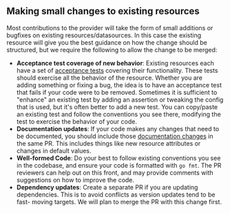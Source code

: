 ## Making small changes to existing resources

Most contributions to the provider will take the form of small additions or bugfixes on existing resources/datasources. In this case the existing resource will give you the best guidance on how the change should be structured, but we require the following to allow the change to be merged:

- __Acceptance test coverage of new behavior__: Existing resources each
   have a set of [acceptance tests](running-and-writing-acceptance-tests.md) covering their functionality.
   These tests should exercise all the behavior of the resource. Whether you are
   adding something or fixing a bug, the idea is to have an acceptance test that
   fails if your code were to be removed. Sometimes it is sufficient to
   "enhance" an existing test by adding an assertion or tweaking the config
   that is used, but it's often better to add a new test. You can copy/paste an
   existing test and follow the conventions you see there, modifying the test
   to exercise the behavior of your code.
- __Documentation updates__: If your code makes any changes that need to
   be documented, you should include those [documentation changes](documentation-changes.md) in the same PR. This
   includes things like new resource attributes or changes in default values.
- __Well-formed Code__: Do your best to follow existing conventions you
   see in the codebase, and ensure your code is formatted with `go fmt`.
   The PR reviewers can help out on this front, and may provide comments with
   suggestions on how to improve the code.
- __Dependency updates__: Create a separate PR if you are updating dependencies.
   This is to avoid conflicts as version updates tend to be fast-
   moving targets. We will plan to merge the PR with this change first.

